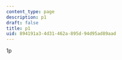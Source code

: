 ```yaml
---
content_type: page
description: p1
draft: false
title: p1
uid: 894191a3-4d31-462a-895d-94d95ad89aad
---
```

1p